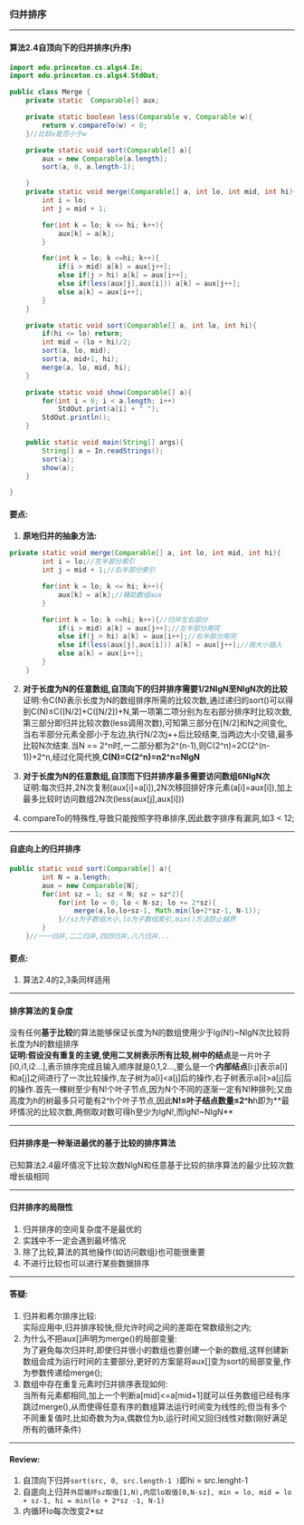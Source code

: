 ### 归并排序

---

#### 算法2.4自顶向下的归并排序(升序)

```Java
import edu.princeton.cs.algs4.In;
import edu.princeton.cs.algs4.StdOut;

public class Merge {
    private static  Comparable[] aux;

    private static boolean less(Comparable v, Comparable w){
        return v.compareTo(w) < 0;
    }//比较v是否小于w

    private static void sort(Comparable[] a){
        aux = new Comparable[a.length];
        sort(a, 0, a.length-1);

    }
    private static void merge(Comparable[] a, int lo, int mid, int hi){
        int i = lo;
        int j = mid + 1;

        for(int k = lo; k <= hi; k++){
            aux[k] = a[k];
        }

        for(int k = lo; k <=hi; k++){
            if(i > mid) a[k] = aux[j++];
            else if(j > hi) a[k] = aux[i++];
            else if(less(aux[j],aux[i])) a[k] = aux[j++];
            else a[k] = aux[i++];
        }
    }

    private static void sort(Comparable[] a, int lo, int hi){
        if(hi <= lo) return;
        int mid = (lo + hi)/2;
        sort(a, lo, mid);
        sort(a, mid+1, hi);
        merge(a, lo, mid, hi);
    }

    private static void show(Comparable[] a){
        for(int i = 0; i < a.length; i++)
            StdOut.print(a[i] + " ");
        StdOut.println();
    }

    public static void main(String[] args){
        String[] a = In.readStrings();
        sort(a);
        show(a);
    }

}
```

#### 要点:
1. **原地归并的抽象方法:**

```Java
private static void merge(Comparable[] a, int lo, int mid, int hi){
        int i = lo;//左半部分索引
        int j = mid + 1;//右半部分索引

        for(int k = lo; k <= hi; k++){
            aux[k] = a[k];//辅助数组aux
        }

        for(int k = lo; k <=hi; k++){//归并左右部分
            if(i > mid) a[k] = aux[j++];//左半部分用完
            else if(j > hi) a[k] = aux[i++];//右半部分用完
            else if(less(aux[j],aux[i])) a[k] = aux[j++];//按大小插入
            else a[k] = aux[i++];
        }
    }
```

2. **对于长度为N的任意数组,自顶向下的归并排序需要1/2NlgN至NlgN次的比较**</br>证明:令C(N)表示长度为N的数组排序所需的比较次数,通过递归的sort()可以得到C(N)≤C([N/2]+C([N/2])+N,第一项第二项分别为左右部分排序时比较次数,第三部分即归并比较次数(less调用次数),可知第三部分在[N/2]和N之间变化,当右半部分元素全部小于左边,执行N/2次j++后比较结束,当两边大小交错,最多比较N次结束.当N == 2^n时,一二部分都为2^(n-1),则C(2^n)=2C(2^(n-1))+2^n,经过化简代换,**C(N)=C(2^n)=n2^n=NlgN**

3. **对于长度为N的任意数组,自顶而下归并排序最多需要访问数组6NlgN次**</br>证明:每次归并,2N次复制(aux[i]=a[i]),2N次移回排好序元素(a[i]=aux[i]),加上最多比较时访问数组2N次(less(aux[j],aux[i]))

4. compareTo的特殊性,导致只能按照字符串排序,因此数字排序有漏洞,如3 < 12;
---

#### 自底向上的归并排序
```Java
public static void sort(Comparable[] a){
        int N = a.length;
        aux = new Comparable[N];
        for(int sz = 1; sz < N; sz = sz*2){
            for(int lo = 0; lo < N-sz; lo += 2*sz){
                merge(a,lo,lo+sz-1, Math.min(lo+2*sz-1, N-1));
            }//sz为子数组大小,lo为子数组索引,min()方法防止越界
        }
    }//一一归并,二二归并,四四归并,八八归并...
```

#### 要点:
1. 算法2.4的2,3条同样适用

---

#### 排序算法的复杂度

没有任何**基于比较**的算法能够保证长度为N的数组使用少于lg(N!)~NlgN次比较将长度为N的数组排序</br>
**证明:**假设没有重复的主键,使用二叉树表示所有比较,树中的**结点**是一片叶子[i0,i1,i2...],表示排序完成且输入顺序就是0,1,2...,要么是一个**内部结点**[i:j]表示a[i]和a[j]之间进行了一次比较操作,左子树为a[i]<a[j]后的操作,右子树表示a[i]>a[j]后的操作.首先一棵树至少有N!个叶子节点,因为N个不同的逐渐一定有N!种排列;又由高度为h的树最多只可能有2^h个叶子节点,因此**N!≤叶子结点数量≤2^h**h即为**最坏情况的比较次数,两侧取对数可得h至少为lgN!,而lgN!~NlgN**

---

#### 归并排序是一种渐进最优的基于比较的排序算法

已知算法2.4最坏情况下比较次数NlgN和任意基于比较的排序算法的最少比较次数增长级相同

---

#### 归并排序的局限性

1. 归并排序的空间复杂度不是最优的
2. 实践中不一定会遇到最坏情况
3. 除了比较,算法的其他操作(如访问数组)也可能很重要
4. 不进行比较也可以进行某些数据排序

---

#### 答疑:
1. 归并和希尔排序比较:</br>
实际应用中,归并排序较快,但允许时间之间的差距在常数级别之内;
2. 为什么不把aux[]声明为merge()的局部变量:</br>
为了避免每次归并时,即使归并很小的数组也要创建一个新的数组,这样创建新数组会成为运行时间的主要部分,更好的方案是将aux[]变为sort的局部变量,作为参数传递给merge();
3. 数组中存在重复元素时归并排序表现如何:</br>
当所有元素都相同,加上一个判断a[mid]<=a[mid+1]就可以任务数组已经有序跳过merge(),从而使得任意有序的数组算法运行时间变为线性的;但当有多个不同重复值时,比如奇数为为a,偶数位为b,运行时间又回归线性对数(刚好满足所有的循环条件)

---

#### Review:
1. 自顶向下归并`sort(src, 0, src.length-1 )`即hi = src.lenght-1
2. 自底向上归并`外层循环sz取值[1,N),内层lo取值[0,N-sz], min = lo, mid = lo + sz-1, hi = min(lo + 2*sz -1, N-1)`
3. 内循环lo每次改变2*sz


